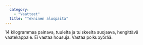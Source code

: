 ```yaml
---
  category: 
    - "Vaatteet"
  title: "Tekninen aluspaita"
---
```

14 kilogrammaa painava, tuulelta ja tuiskeelta suojaava, hengittävä vaatekappale. Ei vastaa housuja. Vastaa polkupyörää.